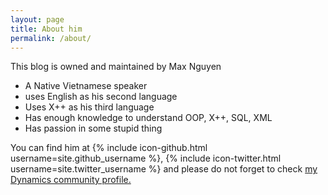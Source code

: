 ```yaml
---
layout: page
title: About him
permalink: /about/
---
```


This blog is owned and maintained by Max Nguyen

- A Native Vietnamese speaker
- uses English as his second language
- Uses X++ as his third language
- Has enough knowledge to understand OOP, X++, SQL, XML
- Has passion in some stupid thing

You can find him at {% include icon-github.html username=site.github_username %}, {% include icon-twitter.html username=site.twitter_username %}
and please do not forget to check [my Dynamics community profile.](https://community.dynamics.com/members/luan-nguyen)